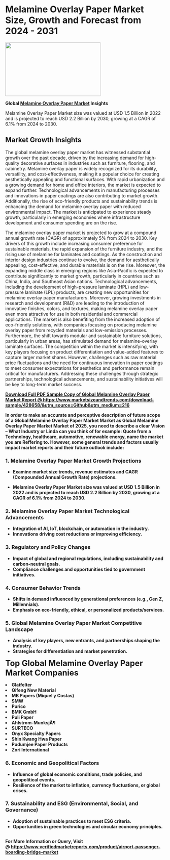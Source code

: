 <H1>Melamine Overlay Paper Market Size, Growth and Forecast from 2024 - 2031</H1><img class="aligncenter size-medium wp-image-584254" src="https://thirdeyenews.in/wp-content/uploads/2024/09/Global-Market-Research-300x168.jpeg" alt="" width="300" height="168" /><p><strong>Global&nbsp;<a href="https://www.marketsizeandtrends.com/download-sample/428658/&amp;utm_source=Github&utm_medium=216">Melamine Overlay Paper Market</a> Insights</strong></p><p>Melamine Overlay Paper Market size was valued at USD 1.5 Billion in 2022 and is projected to reach USD 2.2 Billion by 2030, growing at a CAGR of 6.1% from 2024 to 2030.</p><p><h2>Market Growth Insights</h2> <p>The global melamine overlay paper market has witnessed substantial growth over the past decade, driven by the increasing demand for high-quality decorative surfaces in industries such as furniture, flooring, and cabinetry. Melamine overlay paper is widely recognized for its durability, versatility, and cost-effectiveness, making it a popular choice for creating aesthetically appealing and functional surfaces. With rapid urbanization and a growing demand for home and office interiors, the market is expected to expand further. Technological advancements in manufacturing processes and innovations in paper coatings are also contributing to market growth. Additionally, the rise of eco-friendly products and sustainability trends is enhancing the demand for melamine overlay paper with reduced environmental impact. The market is anticipated to experience steady growth, particularly in emerging economies where infrastructure development and consumer spending are on the rise.</p> <p><strong><a href="#"></a></strong></p> <p>The melamine overlay paper market is projected to grow at a compound annual growth rate (CAGR) of approximately 5% from 2024 to 2030. Key drivers of this growth include increasing consumer preference for sustainable materials, the rapid expansion of the furniture industry, and the rising use of melamine for laminates and coatings. As the construction and interior design industries continue to evolve, the demand for aesthetically appealing, cost-effective, and durable materials is on the rise. Moreover, the expanding middle class in emerging regions like Asia-Pacific is expected to contribute significantly to market growth, particularly in countries such as China, India, and Southeast Asian nations. Technological advancements, including the development of high-pressure laminate (HPL) and low-pressure laminate (LPL) products, are creating new opportunities for melamine overlay paper manufacturers. Moreover, growing investments in research and development (R&D) are leading to the introduction of innovative finishes, colors, and textures, making melamine overlay paper even more attractive for use in both residential and commercial applications. The market is also benefiting from the increased adoption of eco-friendly solutions, with companies focusing on producing melamine overlay paper from recycled materials and low-emission processes. Furthermore, the shift towards modular and sustainable furniture solutions, particularly in urban areas, has stimulated demand for melamine-overlay laminate surfaces. The competition within the market is intensifying, with key players focusing on product differentiation and value-added features to capture larger market shares. However, challenges such as raw material price fluctuations and the need for continuous innovation in paper coatings to meet consumer expectations for aesthetics and performance remain critical for manufacturers. Addressing these challenges through strategic partnerships, technological advancements, and sustainability initiatives will be key to long-term market success. <p><strong><a href="#"></p><p><span class=""><strong>Download Full PDF Sample Copy of Global Melamine Overlay Paper Market Report</strong> @ <a href="https://www.marketsizeandtrends.com/download-sample/428658/&amp;utm_source=Github&utm_medium=216" target="_blank">https://www.marketsizeandtrends.com/download-sample/428658/&amp;utm_source=Github&utm_medium=216</a></span></p><p>In order to make an accurate and perceptive description of future scope of a Global&nbsp;Melamine Overlay Paper Market Market as Global&nbsp;Melamine Overlay Paper Market Market of 2025, you need to describe a clear Vision &ndash; What Industry or Linda can you think of for example: Quote from a Technology, healthcare, automotive, renewable energy, name the market you are Reffering to. However, some general trends and factors usually impact market reports and their future outlook include:</p><h3>1.&nbsp;<strong>Melamine Overlay Paper Market Growth Projections</strong></h3><ul><li>Examine market size trends, revenue estimates and CAGR (Compounded Annual Growth Rate) projections.</li><li><p>Melamine Overlay Paper Market size was valued at USD 1.5 Billion in 2022 and is projected to reach USD 2.2 Billion by 2030, growing at a CAGR of 6.1% from 2024 to 2030.</p></li></ul><h3>2.&nbsp;<strong>Melamine Overlay Paper Market Technological Advancements</strong></h3><ul><li>Integration of AI, IoT, blockchain, or automation in the industry.</li><li>Innovations driving cost reductions or improving efficiency.</li></ul><h3>3.&nbsp;<strong>Regulatory and Policy Changes</strong></h3><ul><li>Impact of global and regional regulations, including sustainability and carbon-neutral goals.</li><li>Compliance challenges and opportunities tied to government initiatives.</li></ul><h3>4.&nbsp;<strong>Consumer Behavior Trends</strong></h3><ul><li>Shifts in demand influenced by generational preferences (e.g., Gen Z, Millennials).</li><li>Emphasis on eco-friendly, ethical, or personalized products/services.</li></ul><h3>5.&nbsp;<strong>Global Melamine Overlay Paper Market Competitive Landscape</strong></h3><ul><li>Analysis of key players, new entrants, and partnerships shaping the industry.</li><li>Strategies for differentiation and market penetration.</li></ul><p data-pm-slice="1 1 []"><span style="color: inherit; font-family: inherit; font-size: 25px;">Top Global Melamine Overlay Paper Market Companies</span></p><div class="" data-test-id=""><p><li>Glatfelter</li><li> Qifeng New Material</li><li> MB Papers (Miquel y Costas)</li><li> SMW</li><li> Purico</li><li> BMK GmbH</li><li> Puli Paper</li><li> Ahlstrom-MunksjÃ¶</li><li> SURTECO</li><li> Onyx Specialty Papers</li><li> Shin Kwang Hwa Paper</li><li> Pudumjee Paper Products</li><li> Zori International</li></p></div><h3>6.&nbsp;<strong>Economic and Geopolitical Factors</strong></h3><ul><li>Influence of global economic conditions, trade policies, and geopolitical events.</li><li>Resilience of the market to inflation, currency fluctuations, or global crises.</li></ul><h3>7.&nbsp;<strong>Sustainability and ESG (Environmental, Social, and Governance)</strong></h3><ul><li>Adoption of sustainable practices to meet ESG criteria.</li><li>Opportunities in green technologies and circular economy principles.</li></ul><h2><strong style="font-size: 14px;">For More Information or Query, Visit @&nbsp;</strong><a style="background-color: #ffffff; font-size: 14px;" href="https://www.marketsizeandtrends.com/report/melamine-overlay-paper-market/" target="_blank">https://www.verifiedmarketreports.com/product/airport-passenger-boarding-bridge-market</a></h2>
